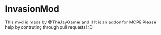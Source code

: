 # InvasionMod
This mod is made by @TheJayGamer and I!  It is an addon for MCPE
Please help by contruting through pull requests! :D
